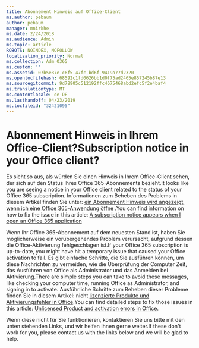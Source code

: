 ```yaml
---
title: Abonnement Hinweis auf Office-Client
ms.author: pebaum
author: pebaum
manager: mnirkhe
ms.date: 2/24/2018
ms.audience: Admin
ms.topic: article
ROBOTS: NOINDEX, NOFOLLOW
localization_priority: Normal
ms.collection: Adm_O365
ms.custom: ''
ms.assetid: 07b5e37e-c6f5-47fc-bd6f-9419a77d2320
ms.openlocfilehash: 68592c1fd0626bb1d0f75ad2465e857245b87e13
ms.sourcegitcommit: 9d78905c512192ffc4675468abd2efc5f2e4baf4
ms.translationtype: MT
ms.contentlocale: de-DE
ms.lasthandoff: 04/23/2019
ms.locfileid: "32421095"
---
```

# <a name="subscription-notice-in-your-office-client"></a><span data-ttu-id="47081-102">Abonnement Hinweis in Ihrem Office-Client?</span><span class="sxs-lookup"><span data-stu-id="47081-102">Subscription notice in your Office client?</span></span>

<span data-ttu-id="47081-103">Es sieht so aus, als würden Sie einen Hinweis in Ihrem Office-Client sehen, der sich auf den Status Ihres Office 365-Abonnements bezieht.</span><span class="sxs-lookup"><span data-stu-id="47081-103">It looks like you are seeing a notice in your Office client related to the status of your Office 365 subscription.</span></span> <span data-ttu-id="47081-104">Informationen zum Beheben des Problems in diesem Artikel finden Sie unter: [ein Abonnement Hinweis wird angezeigt, wenn ich eine Office 365-Anwendung öffne](https://support.office.com/article/A-subscription-notice-appears-when-I-open-an-Office-365-application-4cabe32c-f594-4c0e-9191-3d3ade10cceb.aspx) .</span><span class="sxs-lookup"><span data-stu-id="47081-104">You can find information on how to fix the issue in this article: [A subscription notice appears when I open an Office 365 application](https://support.office.com/article/A-subscription-notice-appears-when-I-open-an-Office-365-application-4cabe32c-f594-4c0e-9191-3d3ade10cceb.aspx)</span></span>
  
<span data-ttu-id="47081-105">Wenn Ihr Office 365-Abonnement auf dem neuesten Stand ist, haben Sie möglicherweise ein vorübergehendes Problem verursacht, aufgrund dessen die Office-Aktivierung fehlgeschlagen ist.</span><span class="sxs-lookup"><span data-stu-id="47081-105">If your Office 365 subscription is up-to-date, you might have hit a temporary issue that caused your Office activation to fail.</span></span> <span data-ttu-id="47081-106">Es gibt einfache Schritte, die Sie ausführen können, um diese Nachrichten zu vermeiden, wie die Überprüfung der Computer Zeit, das Ausführen von Office als Administrator und das Anmelden bei Aktivierung.</span><span class="sxs-lookup"><span data-stu-id="47081-106">There are simple steps you can take to avoid these messages, like checking your computer time, running Office as Administrator, and signing in to activate.</span></span> <span data-ttu-id="47081-107">Ausführliche Schritte zum Beheben dieser Probleme finden Sie in diesem Artikel: nicht [lizenzierte Produkte und Aktivierungsfehler in Office](https://support.office.com/article/Unlicensed-Product-and-activation-errors-in-Office-0d23d3c0-c19c-4b2f-9845-5344fedc4380.aspx).</span><span class="sxs-lookup"><span data-stu-id="47081-107">You can find detailed steps to fix those issues in this article: [Unlicensed Product and activation errors in Office](https://support.office.com/article/Unlicensed-Product-and-activation-errors-in-Office-0d23d3c0-c19c-4b2f-9845-5344fedc4380.aspx).</span></span> 
  
<span data-ttu-id="47081-108">Wenn diese nicht für Sie funktionieren, kontaktieren Sie uns bitte mit den unten stehenden Links, und wir helfen Ihnen gerne weiter.</span><span class="sxs-lookup"><span data-stu-id="47081-108">If these don't work for you, please contact us with the links below and we will be glad to help.</span></span>
  

